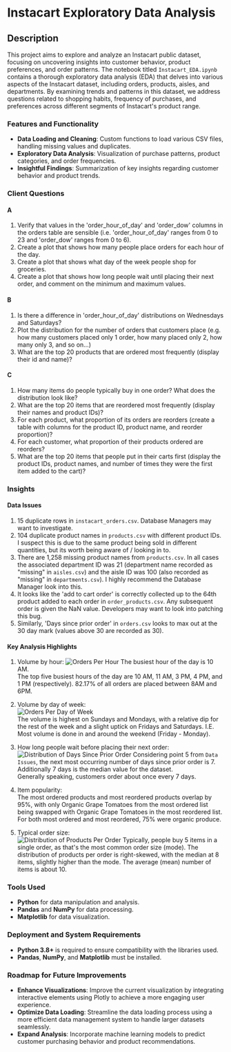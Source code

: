 
# Instacart Exploratory Data Analysis

## Description
This project aims to explore and analyze an Instacart public dataset, focusing on uncovering insights into customer behavior, product preferences, and order patterns. The notebook titled `Instacart_EDA.ipynb` contains a thorough exploratory data analysis (EDA) that delves into various aspects of the Instacart dataset, including orders, products, aisles, and departments. By examining trends and patterns in this dataset, we address questions related to shopping habits, frequency of purchases, and preferences across different segments of Instacart's product range.

### Features and Functionality
- **Data Loading and Cleaning**: Custom functions to load various CSV files, handling missing values and duplicates.
- **Exploratory Data Analysis**: Visualization of purchase patterns, product categories, and order frequencies.
- **Insightful Findings**: Summarization of key insights regarding customer behavior and product trends.

### Client Questions

#### A 
1. Verify that values in the 'order_hour_of_day' and 'order_dow' columns in the orders table are sensible (i.e. 'order_hour_of_day' ranges from 0 to 23 and 'order_dow' ranges from 0 to 6).
2. Create a plot that shows how many people place orders for each hour of the day.
3. Create a plot that shows what day of the week people shop for groceries.
4. Create a plot that shows how long people wait until placing their next order, and comment on the minimum and maximum values.

#### B

1. Is there a difference in 'order_hour_of_day' distributions on Wednesdays and Saturdays? 
2. Plot the distribution for the number of orders that customers place (e.g. how many customers placed only 1 order, how many placed only 2, how many only 3, and so on…)
3. What are the top 20 products that are ordered most frequently (display their id and name)?

#### C

1. How many items do people typically buy in one order? What does the distribution look like?
2. What are the top 20 items that are reordered most frequently (display their names and product IDs)?
3. For each product, what proportion of its orders are reorders (create a table with columns for the product ID, product name, and reorder proportion)?
4. For each customer, what proportion of their products ordered are reorders?
5. What are the top 20 items that people put in their carts first (display the product IDs, product names, and number of times they were the first item added to the cart)?

### Insights
#### Data Issues
1. 15 duplicate rows in `instacart_orders.csv`. Database Managers may want to investigate.
2. 104 duplicate product names in  `products.csv` with different product IDs. I suspect this is due to the same product being sold in different quantities, but its worth being aware of / looking in to.
3. There are 1,258 missing product names from  `products.csv`. In all cases the associated department ID was 21 (department name recorded as "missing" in `aisles.csv`) and the aisle ID was 100 (also recorded as "missing" in `departments.csv`). I highly recommend the Database Manager look into this.
4. It looks like the 'add to cart order' is correctly collected up to the 64th product added to each order in `order_products.csv`. Any subsequent order is given the NaN value. Developers may want to look into patching this bug.
5. Similarly, 'Days since prior order' in `orders.csv` looks to max out at the 30 day mark (values above 30 are recorded as 30).

#### Key Analysis Highlights
1. Volume by hour:
![Orders Per Hour](/images/orders_per_hour.png "Orders Per Hour")
The busiest hour of the day is 10 AM.<br>
The top five busiest hours of the day are 10 AM, 11 AM, 3 PM, 4 PM, and 1 PM (respectively).
82.17% of all orders are placed between 8AM and 6PM.

2. Volume by day of week:<br>
![Orders Per Day of Week](/images/orders_per_dow.png "Orders Per Day of Week")<br>
The volume is highest on Sundays and Mondays, with a relative dip for the rest of the week and a slight uptick on Fridays and Saturdays. I.E. Most volume is done in and around the weekend (Friday - Monday).

3. How long people wait before placing their next order:
![Distribution of Days Since Prior Order](/images/distri_days_since_prior_order.png "Distribution of Days Since Prior Order")
Considering point 5 from `Data Issues`, the next most occurring number of days since prior order is 7. Additionally 7 days is the median value for the dataset.<br>
Generally speaking, customers order about once every 7 days.

4. Item popularity:<br>
The most ordered products and most reordered products overlap by 95%, with only Organic Grape Tomatoes from the most ordered list being swapped with Organic Grape Tomatoes in the most reordered list. For both most ordered and most reordered, 75% were organic produce.

5. Typical order size:<br>
![Distribution of Products Per Order](/images/distri_prod_per_order.png "Distribution of Products Per Order")
Typically, people buy 5 items in a single order, as that's the most common order size (mode). The distribution of products per order is right-skewed, with the median at 8 items, slightly higher than the mode. The average (mean) number of items is about 10.

### Tools Used
- **Python** for data manipulation and analysis.
- **Pandas** and **NumPy** for data processing.
- **Matplotlib** for data visualization.

### Deployment and System Requirements
- **Python 3.8+** is required to ensure compatibility with the libraries used.
- **Pandas**, **NumPy**, and **Matplotlib** must be installed.

### Roadmap for Future Improvements
- **Enhance Visualizations**: Improve the current visualization by integrating interactive elements using Plotly to achieve a more engaging user experience.
- **Optimize Data Loading**: Streamline the data loading process using a more efficient data management system to handle larger datasets seamlessly.
- **Expand Analysis**: Incorporate machine learning models to predict customer purchasing behavior and product recommendations.
